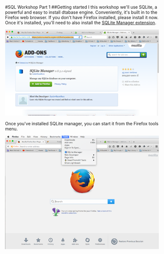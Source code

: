 #SQL Workshop Part 1
##Getting started
I this workshop we'll use SQLite, a powerful and easy to install dtabase engine. Conveniently, it's built in to the Firefox web browser. If you don't have Firefox installed, please install it now. Once it's installed, you'll need to also install the [SQLite Manager extension](https://addons.mozilla.org/en-US/firefox/addon/sqlite-manager/).

![install sqlite](images/install_sqlite.png "SQLite Manager extension")

Once you've installed SQLite manager, you can start it from the Firefox tools menu.

![tools menu](images/tools_menu.png "Firefox Tools menu")